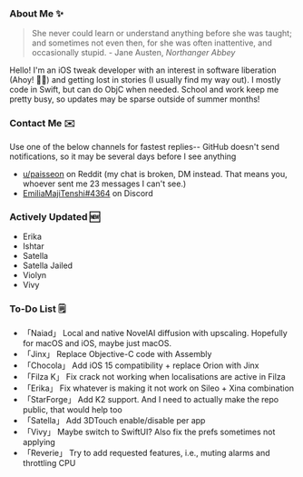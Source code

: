 ### About Me ✨
> She never could learn or understand anything before she was taught; and sometimes not even then, for she was often inattentive, and occasionally stupid. - Jane Austen, *Northanger Abbey*

Hello! I'm an iOS tweak developer with an interest in software liberation (Ahoy! 🏴‍☠️) and getting lost in stories (I usually find my way out). I mostly code in Swift, but can do ObjC when needed. School and work keep me pretty busy, so updates may be sparse outside of summer months!

### Contact Me ✉️
Use one of the below channels for fastest replies-- GitHub doesn't send notifications, so it may be several days before I see anything

- [u/paisseon](https://reddit.com/u/paisseon) on Reddit (my chat is broken, DM instead. That means you, whoever sent me 23 messages I can't see.)
- [EmiliaMajiTenshi#4364](https://discord.gg/VM2ZVWqxsj) on Discord

### Actively Updated 🆕
- Erika
- Ishtar
- Satella
- Satella Jailed
- Violyn
- Vivy

### To-Do List 🗒
- 「Naiad」     Local and native NovelAI diffusion with upscaling. Hopefully for macOS and iOS, maybe just macOS.
- 「Jinx」      Replace Objective-C code with Assembly
- 「Chocola」   Add iOS 15 compatibility + replace Orion with Jinx
- 「Filza K」   Fix crack not working when localisations are active in Filza
- 「Erika」     Fix whatever is making it not work on Sileo + Xina combination
- 「StarForge」 Add K2 support. And I need to actually make the repo public, that would help too
- 「Satella」   Add 3DTouch enable/disable per app
- 「Vivy」      Maybe switch to SwiftUI? Also fix the prefs sometimes not applying
- 「Reverie」   Try to add requested features, i.e., muting alarms and throttling CPU
